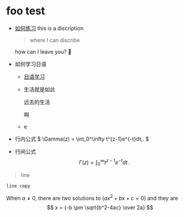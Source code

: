 # foo test

- [如何练习](../home)
  this is a discription
  
  > where I can discribe
  
  how can I leave you? 🤤

- 如何学习日语
  
  - [日语学习](filepath)
  
  - 生活就是如此
  
      远去的生活

      啊
  
  - e
  
    
- 行内公式 $ \Gamma(z) = \int_0^\infty t^{z-1}e^{-t}dt\,. $
    
- 行间公式 $$ \Gamma(z) = \int_0^\infty t^{z-1}e^{-t}dt\,. $$
    
> line

    line copy


When $a \ne 0$, there are two solutions to $(ax^2 + bx + c = 0)$ and they are 
$$ x = {-b \pm \sqrt{b^2-4ac} \over 2a} $$
